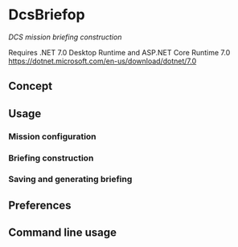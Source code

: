 # DcsBriefop
*DCS mission briefing construction*

Requires .NET 7.0 Desktop Runtime and ASP.NET Core Runtime 7.0
https://dotnet.microsoft.com/en-us/download/dotnet/7.0

## Concept

## Usage

### Mission configuration


### Briefing construction

### Saving and generating briefing


## Preferences

## Command line usage
